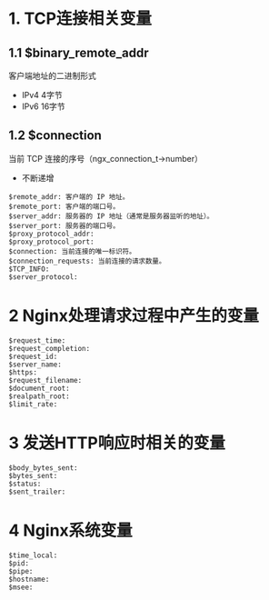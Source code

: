# 1. TCP连接相关变量

## 1.1 $binary_remote_addr
客户端地址的二进制形式
- IPv4 4字节
- IPv6 16字节

## 1.2 $connection
当前 TCP 连接的序号（ngx_connection_t->number）
- 不断递增


```
$remote_addr: 客户端的 IP 地址。 
$remote_port: 客户端的端口号。
$server_addr: 服务器的 IP 地址（通常是服务器监听的地址）。
$server_port: 服务器的端口号。
$proxy_protocol_addr:
$proxy_protocol_port:
$connection: 当前连接的唯一标识符。
$connection_requests: 当前连接的请求数量。
$TCP_INFO:
$server_protocol:
```

# 2 Nginx处理请求过程中产生的变量
```
$request_time:
$request_completion:
$request_id:
$server_name:
$https:
$request_filename:
$document_root:
$realpath_root:
$limit_rate:
```

# 3 发送HTTP响应时相关的变量
```
$body_bytes_sent:
$bytes_sent:
$status:
$sent_trailer:
```

# 4 Nginx系统变量
```
$time_local:
$pid:
$pipe:
$hostname:
$msee:
```
